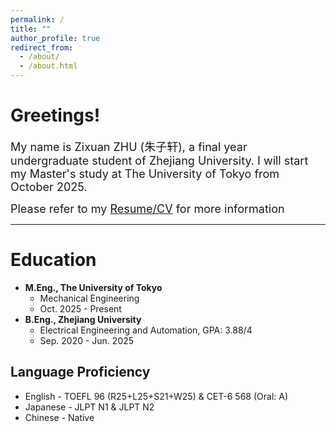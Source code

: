 ```yaml
---
permalink: /
title: ""
author_profile: true
redirect_from: 
  - /about/
  - /about.html
---
```


# Greetings!

<span style="font-size:18px;">My name is Zixuan ZHU (朱子轩), a final year undergraduate student of Zhejiang University. I will start my Master's study at The University of Tokyo from October 2025.</span>

<span style="font-size:18px;">Please refer to my <a href="https://zxzhuys.github.io/files/CV-Zhu-Zixuan.pdf" target="_blank" rel="noopener noreferrer" style="font-size:18px;">Resume/CV</a> for more information</span>

---

# Education
* **M.Eng., The University of Tokyo**
  * Mechanical Engineering
  * Oct. 2025 - Present
* **B.Eng., Zhejiang University**
  * Electrical Engineering and Automation, GPA: 3.88/4
  * Sep. 2020 - Jun. 2025

## Language Proficiency
* English  - TOEFL 96 (R25+L25+S21+W25) & CET-6 568 (Oral: A)
* Japanese - JLPT N1 & JLPT N2
* Chinese  - Native
